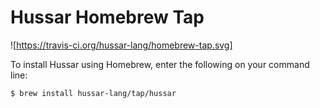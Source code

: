 # Hussar Homebrew Tap

![https://travis-ci.org/hussar-lang/homebrew-tap.svg]

To install Hussar using Homebrew, enter the following on your command line:

```sh
$ brew install hussar-lang/tap/hussar
```
